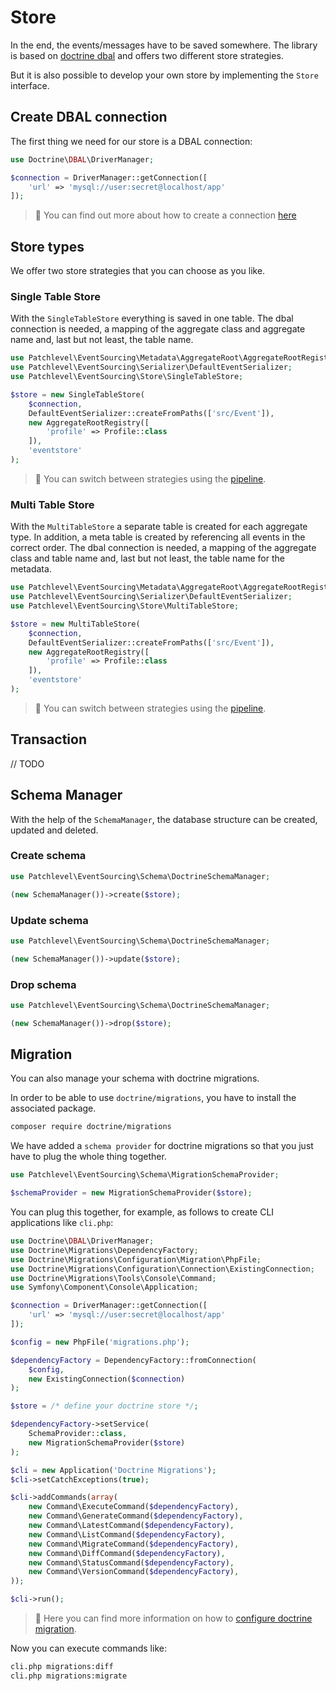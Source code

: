 # Store

In the end, the events/messages have to be saved somewhere. 
The library is based on [doctrine dbal](https://www.doctrine-project.org/projects/dbal.html) 
and offers two different store strategies.

But it is also possible to develop your own store by implementing the `Store` interface.

## Create DBAL connection

The first thing we need for our store is a DBAL connection:

```php
use Doctrine\DBAL\DriverManager;

$connection = DriverManager::getConnection([
    'url' => 'mysql://user:secret@localhost/app'
]);
```

> :book: You can find out more about how to create a connection 
> [here](https://www.doctrine-project.org/projects/doctrine-dbal/en/latest/reference/configuration.html)

## Store types

We offer two store strategies that you can choose as you like.

### Single Table Store

With the `SingleTableStore` everything is saved in one table. 
The dbal connection is needed, a mapping of the aggregate class and aggregate name 
and, last but not least, the table name.

```php
use Patchlevel\EventSourcing\Metadata\AggregateRoot\AggregateRootRegistry;
use Patchlevel\EventSourcing\Serializer\DefaultEventSerializer;
use Patchlevel\EventSourcing\Store\SingleTableStore;

$store = new SingleTableStore(
    $connection,
    DefaultEventSerializer::createFromPaths(['src/Event']),
    new AggregateRootRegistry([
        'profile' => Profile::class
    ]),
    'eventstore'
);
```

> :book: You can switch between strategies using the [pipeline](./pipeline.md).

### Multi Table Store

With the `MultiTableStore` a separate table is created for each aggregate type. 
In addition, a meta table is created by referencing all events in the correct order. 
The dbal connection is needed, a mapping of the aggregate class and table name 
and, last but not least, the table name for the metadata.

```php
use Patchlevel\EventSourcing\Metadata\AggregateRoot\AggregateRootRegistry;
use Patchlevel\EventSourcing\Serializer\DefaultEventSerializer;
use Patchlevel\EventSourcing\Store\MultiTableStore;

$store = new MultiTableStore(
    $connection,
    DefaultEventSerializer::createFromPaths(['src/Event']),
    new AggregateRootRegistry([
        'profile' => Profile::class
    ]),
    'eventstore'
);
```

> :book: You can switch between strategies using the [pipeline](./pipeline.md).

## Transaction

// TODO

## Schema Manager

With the help of the `SchemaManager`, the database structure can be created, updated and deleted.

### Create schema

```php
use Patchlevel\EventSourcing\Schema\DoctrineSchemaManager;

(new SchemaManager())->create($store);
```

### Update schema

```php
use Patchlevel\EventSourcing\Schema\DoctrineSchemaManager;

(new SchemaManager())->update($store);
```

### Drop schema

```php
use Patchlevel\EventSourcing\Schema\DoctrineSchemaManager;

(new SchemaManager())->drop($store);
```

## Migration

You can also manage your schema with doctrine migrations. 

In order to be able to use `doctrine/migrations`, 
you have to install the associated package.

```bash
composer require doctrine/migrations
```

We have added a `schema provider` for doctrine migrations 
so that you just have to plug the whole thing together.

```php
use Patchlevel\EventSourcing\Schema\MigrationSchemaProvider;

$schemaProvider = new MigrationSchemaProvider($store);
```

You can plug this together, for example, as follows to create CLI applications like `cli.php`:

```php
use Doctrine\DBAL\DriverManager;
use Doctrine\Migrations\DependencyFactory;
use Doctrine\Migrations\Configuration\Migration\PhpFile;
use Doctrine\Migrations\Configuration\Connection\ExistingConnection;
use Doctrine\Migrations\Tools\Console\Command;
use Symfony\Component\Console\Application;

$connection = DriverManager::getConnection([
    'url' => 'mysql://user:secret@localhost/app'
]);

$config = new PhpFile('migrations.php');

$dependencyFactory = DependencyFactory::fromConnection(
    $config, 
    new ExistingConnection($connection)
);

$store = /* define your doctrine store */;

$dependencyFactory->setService(
    SchemaProvider::class, 
    new MigrationSchemaProvider($store)
);

$cli = new Application('Doctrine Migrations');
$cli->setCatchExceptions(true);

$cli->addCommands(array(
    new Command\ExecuteCommand($dependencyFactory),
    new Command\GenerateCommand($dependencyFactory),
    new Command\LatestCommand($dependencyFactory),
    new Command\ListCommand($dependencyFactory),
    new Command\MigrateCommand($dependencyFactory),
    new Command\DiffCommand($dependencyFactory),
    new Command\StatusCommand($dependencyFactory),
    new Command\VersionCommand($dependencyFactory),
));

$cli->run();
```

> :book: Here you can find more information on how to 
> [configure doctrine migration](https://www.doctrine-project.org/projects/doctrine-migrations/en/3.3/reference/custom-configuration.html).

Now you can execute commands like:

```bash
cli.php migrations:diff
cli.php migrations:migrate
```